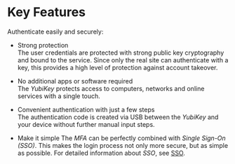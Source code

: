 # Key Features

Authenticate easily and securely:
- Strong protection     
  The user credentials are protected with strong public key cryptography and bound to the service. Since only the real site can authenticate with a key, this provides a high level of protection against account takeover.  

- No additional apps or software required  
  The *YubiKey* protects access to computers, networks and online services with a single touch.

- Convenient authentication with just a few steps     
  The authentication code is created via USB between the *YubiKey* and your device without further manual input steps.

- Make it simple
  The *MFA* can be perfectly combined with *Single Sign-On (SSO)*. This makes the login process not only more secure, but as simple as possible. For detailed information about *SSO*, see [SSO](../../SSO/Overview/01_General.md).

